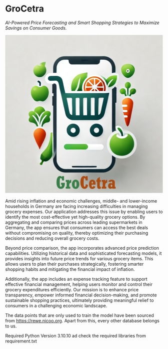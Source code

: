 # GroCetra
_AI-Powered Price Forecasting and Smart Shopping Strategies to Maximize Savings on Consumer Goods._

![app-logo.png](https://github.com/mehedihassanarman/GroCetra/blob/main/static/images/app-logo.png)

Amid rising inflation and economic challenges, middle- and lower-income households in Germany are facing increasing difficulties in managing grocery expenses. Our application addresses this issue by enabling users to identify the most cost-effective yet high-quality grocery options. By aggregating and comparing prices across leading supermarkets in Germany, the app ensures that consumers can access the best deals without compromising on quality, thereby optimizing their purchasing decisions and reducing overall grocery costs.

Beyond price comparison, the app incorporates advanced price prediction capabilities. Utilizing historical data and sophisticated forecasting models, it provides insights into future price trends for various grocery items. This allows users to plan their purchases strategically, fostering smarter shopping habits and mitigating the financial impact of inflation.

Additionally, the app includes an expense tracking feature to support effective financial management, helping users monitor and control their grocery expenditures efficiently. Our mission is to enhance price transparency, empower informed financial decision-making, and promote sustainable shopping practices, ultimately providing meaningful relief to consumers in a challenging economic landscape.

The data points that are only used to train the model have been sourced from https://rewe.nicoo.org. Apart from this, every other database belongs to us.

Required Python Version 3.10.10 ad check the required libraries from requirement.txt
